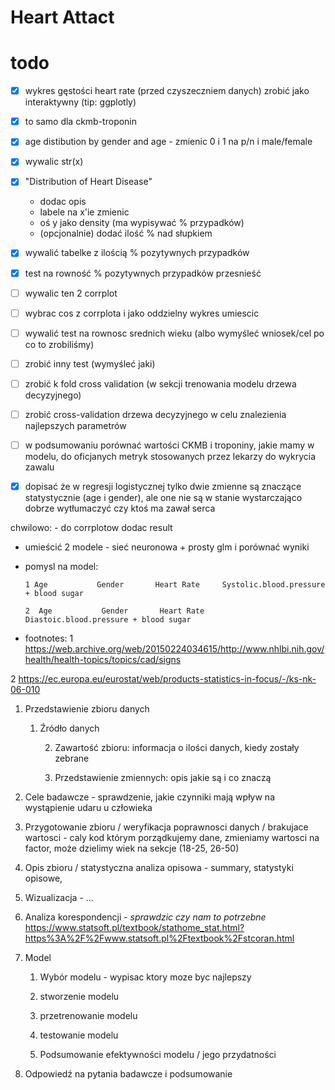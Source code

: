 # Heart Attact

# todo

-   [x] wykres gęstości heart rate (przed czyszeczniem danych) zrobić jako interaktywny (tip: ggplotly)

-   [x] to samo dla ckmb-troponin

-   [x] age distibution by gender and age - zmienic 0 i 1 na p/n i male/female

-   [x] wywalic str(x)

-   [x] "Distribution of Heart Disease"

    -   dodac opis
    -   labele na x'ie zmienic
    -   oś y jako density (ma wypisywać % przypadków)
    -   (opcjonalnie) dodać ilość % nad słupkiem

-   [x] wywalić tabelke z ilością % pozytywnych przypadków

-   [x] test na rowność % pozytywnych przypadków przesnieść

-   [ ] wywalic ten 2 corrplot

-   [ ] wybrac cos z corrplota i jako oddzielny wykres umiescic

-   [ ] wywalić test na rownosc srednich wieku (albo wymyśleć wniosek/cel po co to zrobiliśmy)

-   [ ] zrobić inny test (wymyśleć jaki)

-   [ ] zrobić k fold cross validation (w sekcji trenowania modelu drzewa decyzyjnego)

-   [ ] zrobić cross-validation drzewa decyzyjnego w celu znalezienia najlepszych parametrów

-   [ ] w podsumowaniu porównać wartości CKMB i troponiny, jakie mamy w modelu, do oficjanych metryk stosowanych przez lekarzy do wykrycia zawalu

-   [x] dopisać że w regresji logistycznej tylko dwie zmienne są znaczące statystycznie (age i gender), ale one nie są w stanie wystarczająco dobrze wytłumaczyć czy ktoś ma zawał serca

chwilowo: - do corrplotow dodac result

-   umieścić 2 modele - sieć neuronowa + prosty glm i porównać wyniki

-   pomysl na model:

    ```         
    1 Age           Gender       Heart Rate     Systolic.blood.pressure + blood sugar

    2  Age           Gender       Heart Rate     Diastoic.blood.pressure + blood sugar
    ```

-   footnotes: 1 <https://web.archive.org/web/20150224034615/http://www.nhlbi.nih.gov/health/health-topics/topics/cad/signs>

2 <https://ec.europa.eu/eurostat/web/products-statistics-in-focus/-/ks-nk-06-010>

1.  Przedstawienie zbioru danych

    1.  Źródło danych

        2.  Zawartość zbioru: informacja o ilości danych, kiedy zostały zebrane

        3.  Przedstawienie zmiennych: opis jakie są i co znaczą

2.  Cele badawcze - sprawdzenie, jakie czynniki mają wpływ na wystąpienie udaru u człowieka

3.  Przygotowanie zbioru / weryfikacja poprawnosci danych / brakujace wartosci - caly kod którym porządkujemy dane, zmieniamy wartosci na factor, może dzielimy wiek na sekcje (18-25, 26-50)

4.  Opis zbioru / statystyczna analiza opisowa - summary, statystyki opisowe,

5.  Wizualizacja - ...

6.  Analiza korespondencji - *sprawdzic czy nam to potrzebne* <https://www.statsoft.pl/textbook/stathome_stat.html?https%3A%2F%2Fwww.statsoft.pl%2Ftextbook%2Fstcoran.html>

7.  Model

    1.  Wybór modelu - wypisac ktory moze byc najlepszy

    2.  stworzenie modelu

    3.  przetrenowanie modelu

    4.  testowanie modelu

    5.  Podsumowanie efektywności modelu / jego przydatności

8.  Odpowiedź na pytania badawcze i podsumowanie
